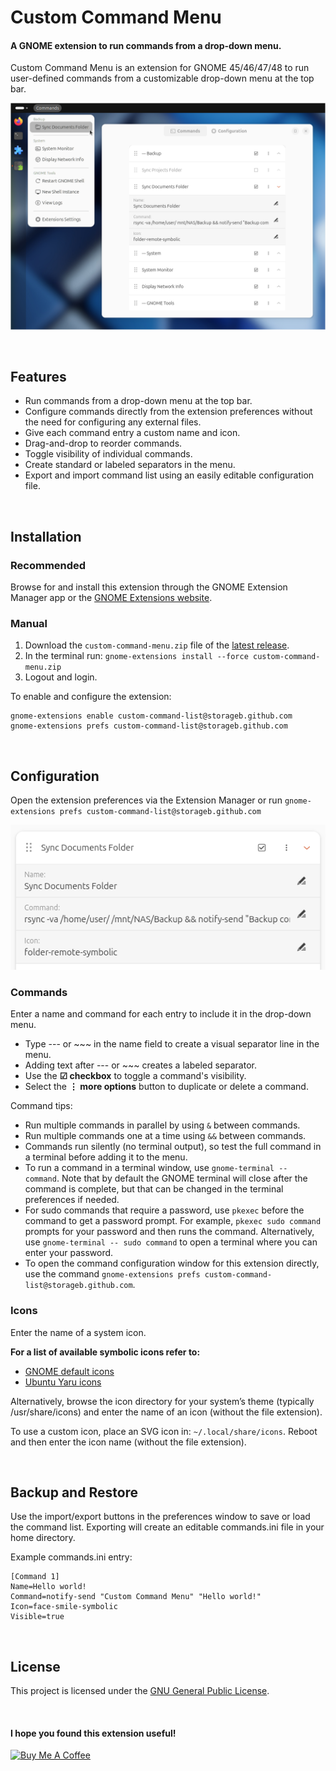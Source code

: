 # Custom Command Menu

#### A GNOME extension to run commands from a drop-down menu.

Custom Command Menu is an extension for GNOME 45/46/47/48 to run user-defined commands from a customizable drop-down menu at the top bar. 

![Screenshot-main](screenshots/screenshot-main-10.png)

<br>

## Features

- Run commands from a drop-down menu at the top bar.
- Configure commands directly from the extension preferences without the need for configuring any external files.
- Give each command entry a custom name and icon.
- Drag-and-drop to reorder commands.
- Toggle visibility of individual commands.
- Create standard or labeled separators in the menu.
- Export and import command list using an easily editable configuration file.


<br>

## Installation


### Recommended

Browse for and install this extension through the GNOME Extension Manager app or the [GNOME Extensions website](https://extensions.gnome.org/extension/7024/custom-command-list/).


### Manual

1. Download the `custom-command-menu.zip` file of the [latest release](https://github.com/StorageB/custom-command-menu/releases/). 
2. In the terminal run:
`gnome-extensions install --force custom-command-menu.zip`
3. Logout and login.

To enable and configure the extension:
```
gnome-extensions enable custom-command-list@storageb.github.com
gnome-extensions prefs custom-command-list@storageb.github.com
```

<br>

## Configuration

Open the extension preferences via the Extension Manager or run
`gnome-extensions prefs custom-command-list@storageb.github.com`

![Screenshot-commands](screenshots/screenshot-command-6.png)

### Commands

Enter a name and command for each entry to include it in the drop-down menu.
- Type --- or ~~~ in the name field to create a visual separator line in the menu.
- Adding text after --- or ~~~ creates a labeled separator.
- Use the **☑ checkbox** to toggle a command's visibility.
- Select the **⋮ more options** button to duplicate or delete a command.

Command tips:
- Run multiple commands in parallel by using `&` between commands.
- Run multiple commands one at a time using `&&` between commands.
- Commands run silently (no terminal output), so test the full command in a terminal before adding it to the menu. 
- To run a command in a terminal window, use `gnome-terminal -- command`. Note that by default the GNOME terminal will close after the command is complete, but that can be changed in the terminal preferences if needed.
- For sudo commands that require a password, use `pkexec` before the command to get a password prompt. For example, `pkexec sudo command` prompts for your password and then runs the command. Alternatively, use `gnome-terminal -- sudo command` to open a terminal where you can enter your password.
- To open the command configuration window for this extension directly, use the command `gnome-extensions prefs custom-command-list@storageb.github.com`.

### Icons

Enter the name of a system icon. 

**For a list of available symbolic icons refer to:**
- [GNOME default icons](https://github.com/StorageB/icons/blob/main/GNOME48Adwaita/icons.md)
- [Ubuntu Yaru icons](https://github.com/StorageB/icons/blob/main/Yaru/icons.md)

Alternatively, browse the icon directory for your system’s theme (typically /usr/share/icons) and enter the name of an icon (without the file extension).

To use a custom icon, place an SVG icon in: `~/.local/share/icons`. Reboot and then enter the icon name (without the file extension). 


<br>

## Backup and Restore

Use the import/export buttons in the preferences window to save or load the command list. Exporting will create an editable commands.ini file in your home directory.

Example commands.ini entry:
```
[Command 1]
Name=Hello world!
Command=notify-send "Custom Command Menu" "Hello world!"
Icon=face-smile-symbolic
Visible=true
```

<br>

## License

This project is licensed under the [GNU General Public License](http://www.gnu.org/licenses/).

<br>

#### I hope you found this extension useful!

<a href="https://www.buymeacoffee.com/StorageB" target="_blank"><img src="https://cdn.buymeacoffee.com/buttons/v2/default-yellow.png" alt="Buy Me A Coffee" style="height: 36px !important;width: 131px !important;" ></a>
